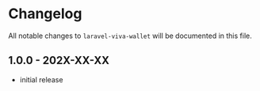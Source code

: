 # Changelog

All notable changes to `laravel-viva-wallet` will be documented in this file.

## 1.0.0 - 202X-XX-XX

- initial release
